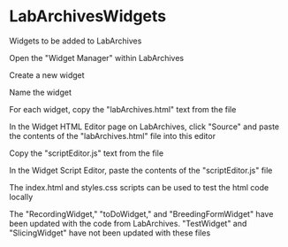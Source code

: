 # LabArchivesWidgets
Widgets to be added to LabArchives

Open the "Widget Manager" within LabArchives

Create a new widget

Name the widget

For each widget, copy the "labArchives.html" text from the file

In the Widget HTML Editor page on LabArchives, click "Source" and paste the contents of the "labArchives.html" file into this editor

Copy the "scriptEditor.js" text from the file

In the Widget Script Editor, paste the contents of the "scriptEditor.js" file

The index.html and styles.css scripts can be used to test the html code locally

The "RecordingWidget," "toDoWidget," and "BreedingFormWidget" have been updated with the code from LabArchives. "TestWidget" and "SlicingWidget" have not been updated with these files
